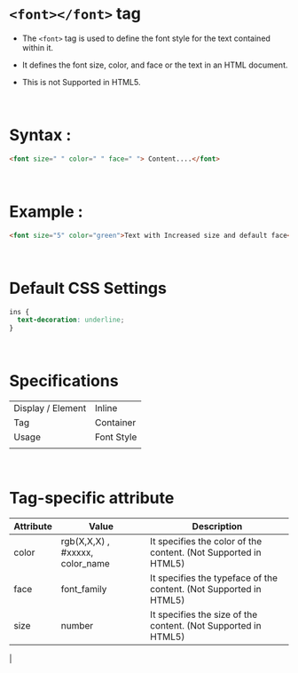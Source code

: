 # `<font></font>` tag

- The `<font>` tag is used to define the font style for the text contained within it.

* It defines the font size, color, and face or the text in an HTML document.

* This is not Supported in HTML5.

&nbsp;

# Syntax :

```html
<font size=" " color=" " face=" "> Content....</font>
```

&nbsp;

# Example :

```html
<font size="5" color="green">Text with Increased size and default face</font>
```

&nbsp;

# Default CSS Settings

```css
ins {
  text-decoration: underline;
}
```

&nbsp;

# Specifications

|                   |            |
| ----------------- | ---------- |
| Display / Element | Inline     |
| Tag               | Container  |
| Usage             | Font Style |
|                   |            |

&nbsp;

# Tag-specific attribute

| Attribute | Value                           | Description                                                        |
| --------- | ------------------------------- | ------------------------------------------------------------------ |
| color     | rgb(X,X,X) , #xxxxx, color_name | It specifies the color of the content. (Not Supported in HTML5)    |
| face      | font_family                     | It specifies the typeface of the content. (Not Supported in HTML5) |
| size      | number                          | It specifies the size of the content. (Not Supported in HTML5)     |

|
